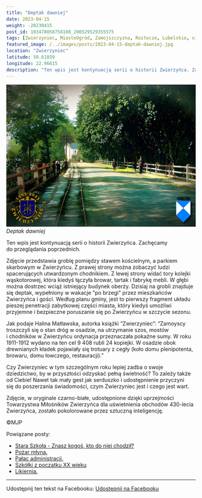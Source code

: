 ```yaml
---
title: "Deptak dawniej"
date: 2023-04-15
weight: -20230415
post_id: 103478058758108_200529529355575
tags: [Zwierzyniec, MiastoOgród, Zamojszczyzna, Roztocze, Lubelskie, villarestituta, turystyka, dziedzictwo, zabytki, krajobrazy]
featured_image: /../images/posts/2023-04-15-deptak-dawniej.jpg
location: "Zwierzyniec"
latitude: 50.61039
longitude: 22.96615
description: "Ten wpis jest kontynuacją serii o historii Zwierzyńca. Zachęcamy do przeglądania poprzednich...."
---
```


![Deptak dawniej](/images/posts/2023-04-15-deptak-dawniej.jpg)
*Deptak dawniej*

Ten wpis jest kontynuacją serii o historii Zwierzyńca. Zachęcamy do przeglądania poprzednich.

Zdjęcie przedstawia groblę pomiędzy stawem kościelnym, a parkiem skarbowym w Zwierzyńcu. Z prawej strony można zobaczyć ludzi spacerujących utwardzonym chodnikiem. Z lewej strony widać tory kolejki wąskotorowej, która kiedyś łączyła browar, tartak i fabrykę mebli. W głębi można dostrzec wciąż istniejący budynek oberży.
Dzisiaj na grobli znajduje się deptak, wypełniony w wakacje "po brzegi" przez mieszkańców Zwierzyńca i gości. Według planu gminy, jest to pierwszy fragment układu pieszej penetracji zabytkowej części miasta, który kiedyś umożliwi przyjemne i bezpieczne poruszanie się po Zwierzyńcu w szczycie sezonu.

Jak podaje Halina Matławska, autorka książki “Zwierzyniec”:
“Zamoyscy troszczyli się o stan dróg w osadzie, na utrzymanie szos, mostów i chodników w Zwierzyńcu ordynacja przeznaczała pokaźne sumy. W roku 1911-1912 wydano na ten cel 9 408 rubli 24 kopiejki. W osadzie obok drewnianych kładek pojawiały się trotuary z cegły (koło domu plenipotenta, browaru, domu łowczego, restauracji).”

Czy Zwierzyniec w tym szczególnym roku lepiej zadba o swoje dziedzictwo, by w przyszłości odzyskać pełną świetność?
To zależy także od Ciebie!
Nawet tak mały gest jak serduszko i udostępnienie przyczyni się do poszerzania świadomości, czym Zwierzyniec jest i czego jest wart.

Zdjęcie, w oryginale czarno-białe, udostępnione dzięki uprzejmości Towarzystwa Miłośników Zwierzyńca dla uświetnienia obchodów 430-lecia Zwierzyńca, zostało pokolorowane przez sztuczną inteligencję.



©MJP

Powiązane posty:
- [Stara Szkoła - Znasz kogoś, kto do niej chodził?](/posts/Stara-Szkola-Znasz-kogos-kto-do-niej-chodzil)
- [Pożar młyna.](/posts/Pozar-mlyna)
- [Pałac administracji.](/posts/Palac-administracji)
- [Szkółki z początku XX wieku](/posts/Szkolki-z-poczatku-XX-wieku)
- [Likiernia.](/posts/Likiernia)


---

Udostępnij ten tekst na Facebooku:
[Udostępnij na Facebooku](https://www.facebook.com/sharer/sharer.php?u=https://stowarzyszeniewachniewskiej.pl/posts/Deptak-dawniej)

<script type="application/ld+json">
{
  "@context": "https://schema.org",
  "@type": "BlogPosting",
  "headline": "Deptak dawniej",
  "datePublished": "2023-04-15",
  "dateModified": "2023-04-15",
  "author": {
    "@type": "Person",
    "name": "Michał Jan Patyk"
  },
  "publisher": {
    "@type": "Organization",
    "name": "Stowarzyszenie im. Aleksandry Wachniewskiej",
    "logo": {
      "@type": "ImageObject",
      "url": "https://stowarzyszeniewachniewskiej.pl/images/logo/logo.svg"
    }
  },
  "mainEntityOfPage": {
    "@type": "WebPage",
    "@id": "https://stowarzyszeniewachniewskiej.pl/posts/Deptak-dawniej"
  },
  "image": {
    "@type": "ImageObject",
    "url": "https://stowarzyszeniewachniewskiej.pl/images/posts/2023-04-15-deptak-dawniej.jpg"
  },
  "articleSection": "Dziedzictwo Kulturowe i Zabytki",
  "keywords": "Zwierzyniec, MiastoOgród, Zamojszczyzna, Roztocze, Lubelskie, villarestituta, turystyka, dziedzictwo, zabytki, krajobrazy",
  "wordCount": 216,
  "articleBody": "Ten wpis jest kontynuacją serii o historii Zwierzyńca. Zachęcamy do przeglądania poprzednich.\n\nZdjęcie przedstawia groblę pomiędzy stawem kościelnym, a parkiem skarbowym w Zwierzyńcu. Z prawej strony można zobaczyć ludzi spacerujących utwardzonym chodnikiem. Z lewej strony widać tory kolejki wąskotorowej, która kiedyś łączyła browar, tartak i fabrykę mebli. W głębi można dostrzec wciąż istniejący budynek oberży.\nDzisiaj na grobli znajduje się deptak, wypełniony w wakacje \"po brzegi\" przez mieszkańców Zwierzyńca i gości. Według planu gminy, jest to pierwszy fragment układu pieszej penetracji zabytkowej części miasta, który kiedyś umożliwi przyjemne i bezpieczne poruszanie się po Zwierzyńcu w szczycie sezonu.\n\nJak podaje Halina Matławska, autorka książki “Zwierzyniec”:\n“Zamoyscy troszczyli się o stan dróg w osadzie, na utrzymanie szos, mostów i chodników w Zwierzyńcu ordynacja przeznaczała pokaźne sumy. W roku 1911-1912 wydano na ten cel 9 408 rubli 24 kopiejki. W osadzie obok drewnianych kładek pojawiały się trotuary z cegły (koło domu plenipotenta, browaru, domu łowczego, restauracji).”\n\nCzy Zwierzyniec w tym szczególnym roku lepiej zadba o swoje dziedzictwo, by w przyszłości odzyskać pełną świetność?\nTo zależy także od Ciebie!\nNawet tak mały gest jak serduszko i udostępnienie przyczyni się do poszerzania świadomości, czym Zwierzyniec jest i czego jest wart.\n\nZdjęcie, w oryginale czarno-białe, udostępnione dzięki uprzejmości Towarzystwa Miłośników Zwierzyńca dla uświetnienia obchodów 430-lecia Zwierzyńca, zostało pokolorowane przez sztuczną inteligencję.\n \n         \n\n©MJP",
  "description": "Odkryj piękno Zwierzyńca i jego zabytki.",
  "copyrightHolder": {
    "@type": "Person",
    "name": "Michał Jan Patyk"
  }
}
</script>
<script type="application/ld+json">
{
  "@context": "https://schema.org",
  "@type": "BreadcrumbList",
  "itemListElement": [
    {
      "@type": "ListItem",
      "position": 1,
      "name": "Home",
      "item": "https://stowarzyszeniewachniewskiej.pl"
    },
    {
      "@type": "ListItem",
      "position": 2,
      "name": "posts",
      "item": "https://stowarzyszeniewachniewskiej.pl/posts"
    },
    {
      "@type": "ListItem",
      "position": 3,
      "name": "Deptak dawniej",
      "item": "https://stowarzyszeniewachniewskiej.pl/posts/Deptak-dawniej"
    }
  ]
}
</script>
